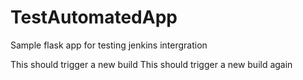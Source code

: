 # TestAutomatedApp

Sample flask app for testing jenkins intergration

This should trigger a new build
This should trigger a new build again
